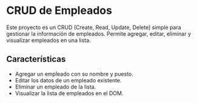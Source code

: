 # CRUD de Empleados

Este proyecto es un CRUD (Create, Read, Update, Delete) simple para gestionar la información de empleados. Permite agregar, editar, eliminar y visualizar empleados en una lista.

## Características

- Agregar un empleado con su nombre y puesto.
- Editar los datos de un empleado existente.
- Eliminar un empleado de la lista.
- Visualizar la lista de empleados en el DOM.



